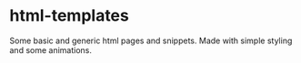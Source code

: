 # html-templates
Some basic and generic html pages and snippets. Made with simple styling and some animations.

